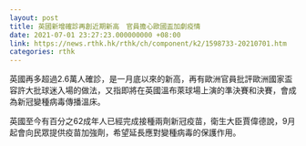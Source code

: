 ```yaml
---
layout: post
title: 英國新增確診再創近期新高　官員擔心歐國盃加劇疫情
date: 2021-07-01 23:27:23.000000000 +08:00
link: https://news.rthk.hk/rthk/ch/component/k2/1598733-20210701.htm
categories: rthk
---
```


英國再多超過2.6萬人確診，是一月底以來的新高，再有歐洲官員批評歐洲國家盃容許大批球迷入場的做法，又指即將在英國溫布萊球場上演的準決賽和決賽，會成為新冠變種病毒傳播溫床。

英國至今有百分之62成年人已經完成接種兩劑新冠疫苗，衛生大臣賈偉德說，9月起會向民眾提供疫苗加強劑，希望延長應對變種病毒的保護作用。
